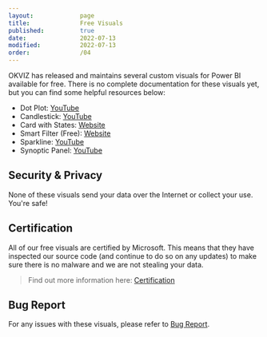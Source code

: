```yaml
---
layout:             page
title:              Free Visuals
published:          true
date:               2022-07-13
modified:           2022-07-13
order:              /04
---
```


OKVIZ has released and maintains several custom visuals for Power BI available for free. There is no complete documentation for these visuals yet, but you can find some helpful resources below:

- Dot Plot: [YouTube](https://www.youtube.com/watch?v=By16pX9KT40)
- Candlestick: [YouTube](https://www.youtube.com/watch?v=nT_18gyRxPo)
- Card with States: [Website](https://okviz.com/card-with-states/) 
- Smart Filter (Free): [Website](https://okviz.com/smart-filter/) 
- Sparkline: [YouTube](https://www.youtube.com/watch?v=0m3Vnvso9tY)
- Synoptic Panel: [YouTube](https://www.youtube.com/watch?v=MYwNVCyZug0)

## Security & Privacy

None of these visuals send your data over the Internet or collect your use. You're safe!
## Certification

All of our free visuals are certified by Microsoft. This means that they have inspected our source code (and continue to do so on any updates) to make sure there is no malware and we are not stealing your data.  

> Find out more information here: [Certification](../features/certification.md)

## Bug Report

For any issues with these visuals, please refer to [Bug Report](../issues/bugs.md).